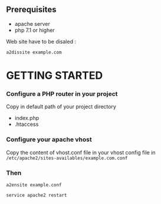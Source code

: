 ## Prerequisites
- apache server
- php 7.1 or higher

Web site have to be disaled :
```
a2dissite example.com
```

# GETTING STARTED

### Configure a PHP router in your project
Copy in default path of your project directory
- index.php
- .htaccess

### Configure your apache vhost
Copy the content of vhost.conf file in your vhost config file in `/etc/apache2/sites-availables/example.com.conf`

### Then
```
a2ensite example.conf

service apache2 restart
```
